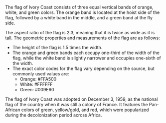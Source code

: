The flag of Ivory Coast consists of three equal vertical bands of orange, white, and green colors. The orange band is located at the hoist side of the flag, followed by a white band in the middle, and a green band at the fly side.

The aspect ratio of the flag is 2:3, meaning that it is twice as wide as it is tall. The geometric properties and measurements of the flag are as follows:

- The height of the flag is 1.5 times the width.
- The orange and green bands each occupy one-third of the width of the flag, while the white band is slightly narrower and occupies one-sixth of the width.
- The exact color codes for the flag vary depending on the source, but commonly used values are:
   - Orange: #FFA500
   - White: #FFFFFF
   - Green: #009E60

The flag of Ivory Coast was adopted on December 3, 1959, as the national flag of the country when it was still a colony of France. It features the Pan-African colors of green, yellow/gold, and red, which were popularized during the decolonization period across Africa.